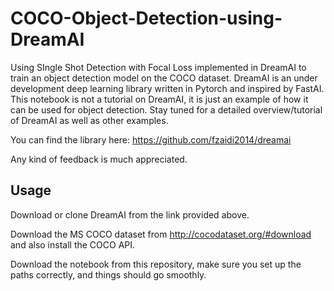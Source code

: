 # COCO-Object-Detection-using-DreamAI
Using SIngle Shot Detection with Focal Loss implemented in DreamAI to train an object detection model on the COCO dataset.
DreamAI is an under development deep learning library written in Pytorch and inspired by FastAI.
This notebook is not a tutorial on DreamAI, it is just an example of how it can be used for object detection.
Stay tuned for a detailed overview/tutorial of DreamAI as well as other examples.

You can find the library here: https://github.com/fzaidi2014/dreamai

Any kind of feedback is much appreciated.


## Usage

Download or clone DreamAI from the link provided above.

Download the MS COCO dataset from http://cocodataset.org/#download and also install the COCO API.

Download the notebook from this repository, make sure you set up the paths correctly, and things should go smoothly.
